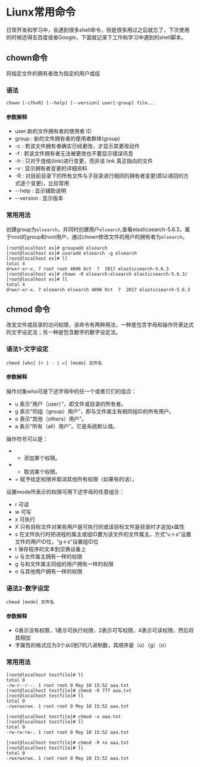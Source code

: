 # Liunx常用命令
日常开发和学习中，会遇到很多shell命令，但是很多用过之后就忘了，下次使用的时候还得去百度或者Google，下面就记录下工作和学习中遇到的shell脚本。

## chown命令

将指定文件的拥有者改为指定的用户或组

### 语法

```shell
chown [-cfhvR] [--help] [--version] user[:group] file...
```
#### 参数解释
- user:新的文件拥有者的使用者 ID
- group : 新的文件拥有者的使用者群体(group)
- -c : 若该文件拥有者确实已经更改，才显示其更改动作
- -f : 若该文件拥有者无法被更改也不要显示错误讯息
- -h : 只对于连结(link)进行变更，而非该 link 真正指向的文件
- -v : 显示拥有者变更的详细资料
- -R : 对目前目录下的所有文件与子目录进行相同的拥有者变更(即以递回的方式逐个变更)，比较常用
- --help : 显示辅助说明
- --version : 显示版本

### 常用用法
创建group为`elsearch`，并同时创建用户`elsearch`,查看elasticsearch-5.6.3，属于root的group和root用户，通过chown修改文件的用户的拥有者为`elsearch`。
```shell
[root@localhost es]# groupadd elsearch
[root@localhost es]# useradd elsearch -g elsearch
[root@localhost es]# ll
total 4
drwxr-xr-x. 7 root root 4096 Oct  7  2017 elasticsearch-5.6.3
[root@localhost es]# chown -R elsearch:elsearch elasticsearch-5.6.3/
[root@localhost es]# ll
total 4
drwxr-xr-x. 7 elsearch elsearch 4096 Oct  7  2017 elasticsearch-5.6.3
```

## chmod 命令

改变文件或目录的访问权限，该命令有两种用法，一种是包含字母和操作符表达式的文字设定法；另一种是包含数字的数字设定法。

### 语法1-文字设定
```shell
chmod [who] [+ | - | =] [mode] 文件名
```
#### 参数解释

操作对象who可是下述字母中的任一个或者它们的组合：
- u 表示“用户（user）”，即文件或目录的所有者。
- g 表示“同组（group）用户”，即与文件属主有相同组ID的所有用户。
- o 表示“其他（others）用户”。
- a 表示“所有（all）用户”。它是系统默认值。

操作符号可以是：
- + 添加某个权限。
- - 取消某个权限。
- = 赋予给定权限并取消其他所有权限（如果有的话）。

设置mode所表示的权限可用下述字母的任意组合：
- r 可读
- w 可写
- x 可执行
- X 只有目标文件对某些用户是可执行的或该目标文件是目录时才追加x属性
- s 在文件执行时把进程的属主或组ID置为该文件的文件属主。方式“u＋s”设置文件的用户ID位，“g＋s”设置组ID位
- t 保存程序的文本到交换设备上
- u 与文件属主拥有一样的权限
- g 与和文件属主同组的用户拥有一样的权限
- o 与其他用户拥有一样的权限

### 语法2-数字设定
```shell
chmod [mode] 文件名
```

#### 参数解释
- 0表示没有权限，1表示可执行权限，2表示可写权限，4表示可读权限，然后将其相加
- 字属性的格式应为3个从0到7的八进制数，其顺序是（u）（g）（o）

### 常用用法
```shell
[root@localhost testfile]# ll
total 0
-rw-r--r--. 1 root root 0 May 10 15:52 aaa.txt
[root@localhost testfile]# chmod -R 777 aaa.txt 
[root@localhost testfile]# ll
total 0
-rwxrwxrwx. 1 root root 0 May 10 15:52 aaa.txt

[root@localhost testfile]# chmod -x aaa.txt 
[root@localhost testfile]# ll
total 0
-rw-rw-rw-. 1 root root 0 May 10 15:52 aaa.txt

[root@localhost testfile]# chmod -R +x aaa.txt 
[root@localhost testfile]# ll
total 0
-rwxrwxrwx. 1 root root 0 May 10 15:52 aaa.txt

```





